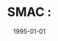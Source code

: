 ---
# Documentation: https://wowchemy.com/docs/managing-content/

title: 'SMAC :'
subtitle: ''
summary: ''
authors:
- kazienko
- Maciej Słowik
- Bogdan Trawiński
tags: []
categories: []
date: '1995-01-01'
lastmod: 2022-10-07T05:47:18Z
featured: false
draft: false

# Featured image
# To use, add an image named `featured.jpg/png` to your page's folder.
# Focal points: Smart, Center, TopLeft, Top, TopRight, Left, Right, BottomLeft, Bottom, BottomRight.
image:
  caption: ''
  focal_point: ''
  preview_only: false

# Projects (optional).
#   Associate this post with one or more of your projects.
#   Simply enter your project's folder or file name without extension.
#   E.g. `projects = ["internal-project"]` references `content/project/deep-learning/index.md`.
#   Otherwise, set `projects = []`.
projects: []
publishDate: '2022-10-07T05:47:17.140270Z'
publication_types:
- '4'
abstract: ''
publication: ''
---